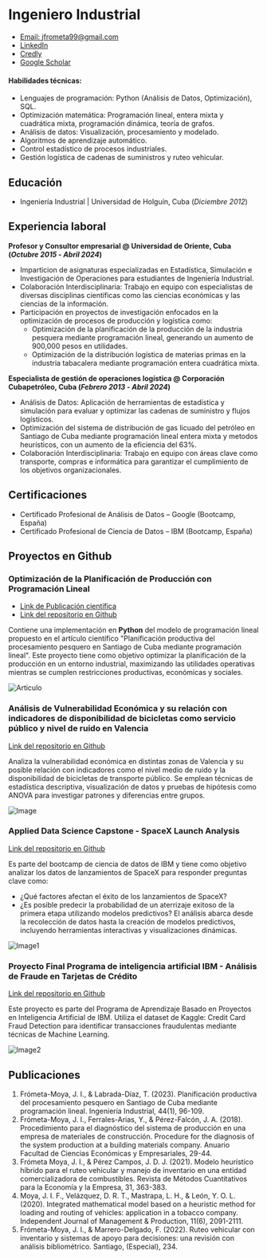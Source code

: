 # Ingeniero Industrial

- [Email: jfrometa99@gmail.com](jfrometa99@gmail.com)
- [LinkedIn](https://www.linkedin.com/in/jorge-israel-frometa-moya-498155187/)
- [Credly](https://www.credly.com/users/jorge-frometa)
- [Google Scholar](https://scholar.google.com/citations?user=FYjO18MAAAAJ&hl=es&oi=ao)


#### Habilidades técnicas: 

- Lenguajes de programación: Python (Análisis de Datos, Optimización), SQL.
- Optimización matemática: Programación lineal, entera mixta y cuadrática mixta, programación dinámica, teoría de grafos.
- Análisis de datos: Visualización, procesamiento y modelado.
- Algoritmos de aprendizaje automático.
- Control estadístico de procesos industriales.
- Gestión logística de cadenas de suministros y ruteo vehicular.

## Educación		        		
- Ingeniería Industrial | Universidad de Holguín, Cuba (_Diciembre 2012_)

## Experiencia laboral
**Profesor y Consultor empresarial @ Universidad de Oriente, Cuba (_Octubre 2015_ - _Abril 2024_)**
- Imparticion de asignaturas especializadas en Estadística, Simulación e Investigación de Operaciones para estudiantes de Ingeniería Industrial.
- Colaboración Interdisciplinaria: Trabajo en equipo con especialistas de diversas disciplinas científicas como las ciencias económicas y las ciencias de la información.
- Participación en proyectos de investigación enfocados en la optimización de procesos de producción y logística como:
  * Optimización de la planificación de la producción de la industria pesquera mediante programación lineal, generando un aumento de 900,000 pesos en utilidades.
  * Optimización de la distribución logística de materias primas en la industria tabacalera mediante programación entera cuadrática mixta.

**Especialista de gestión de operaciones logística @ Corporación Cubapetróleo, Cuba (_Febrero 2013_ - _Abril 2024_)**
- Análisis de Datos: Aplicación de herramientas de estadística y simulación para evaluar y optimizar las cadenas de suministro y flujos logísticos.
- Optimización del sistema de distribución de gas licuado del petróleo en Santiago de Cuba mediante programación lineal entera mixta y metodos heurísticos, con un aumento de la eficiencia del 63%.
- Colaboración Interdisciplinaria: Trabajo en equipo con áreas clave como transporte, compras e informática para garantizar el cumplimiento de los objetivos organizacionales.

## Certificaciones

- Certificado Profesional de Análisis de Datos – Google (Bootcamp, España)
- Certificado Profesional de Ciencia de Datos – IBM (Bootcamp, España)


## Proyectos en Github

### Optimización de la Planificación de Producción con Programación Lineal
- [Link de Publicación científica](https://dialnet.unirioja.es/servlet/articulo?codigo=9472260)
- [Link del repositorio en Github](https://github.com/jfrometa88/Optimizaci-n-de-la-Planificaci-n-de-Producci-n-con-Programaci-n-Lineal)

Contiene una implementación en **Python** del modelo de programación lineal propuesto en el artículo científico "Planificación productiva del procesamiento pesquero en Santiago de Cuba mediante programación lineal". Este proyecto tiene como objetivo optimizar la planificación de la producción en un entorno industrial, maximizando las utilidades operativas mientras se cumplen restricciones productivas, económicas y sociales.

![Articulo](images/articulo.png)

### Análisis de Vulnerabilidad Económica y su relación con indicadores de disponibilidad de bicicletas como servicio público y nivel de ruido en Valencia
[Link del repositorio en Github](https://github.com/jfrometa88/Analisis-de-datos-abiertos-valencia)

Analiza la vulnerabilidad económica en distintas zonas de Valencia y su posible relación con indicadores como el nivel medio de ruido y la disponibilidad de bicicletas de transporte público. Se emplean técnicas de estadística descriptiva, visualización de datos y pruebas de hipótesis como ANOVA para investigar patrones y diferencias entre grupos.

![Image](images/Nivel_ruido_geolocal.png)

### Applied Data Science Capstone - SpaceX Launch Analysis
[Link del repositorio en Github](https://github.com/jfrometa88/Applied-Data-Science-Capstone)

Es parte del bootcamp de ciencia de datos de IBM y tiene como objetivo analizar los datos de lanzamientos de SpaceX para responder preguntas clave como:
- ¿Qué factores afectan el éxito de los lanzamientos de SpaceX?
- ¿Es posible predecir la probabilidad de un aterrizaje exitoso de la primera etapa utilizando modelos predictivos?
El análisis abarca desde la recolección de datos hasta la creación de modelos predictivos, incluyendo herramientas interactivas y visualizaciones dinámicas.

![Image1](images/cohete.jpg)

### Proyecto Final Programa de inteligencia artificial IBM - Análisis de Fraude en Tarjetas de Crédito
[Link del repositorio en Github](https://github.com/jfrometa88/Proyecto-Final-IBM-AI)

Este proyecto es parte del Programa de Aprendizaje Basado en Proyectos en Inteligencia Artificial de IBM. Utiliza el dataset de Kaggle: Credit Card Fraud Detection para identificar transacciones fraudulentas mediante técnicas de Machine Learning.

![Image2](images/Results_XGBooster.png)

## Publicaciones 
1. Frómeta-Moya, J. I., & Labrada-Díaz, T. (2023). Planificación productiva del procesamiento pesquero en Santiago de Cuba mediante programación lineal. Ingeniería Industrial, 44(1), 96-109.
2. Frómeta-Moya, J. I., Ferrales-Arias, Y., & Pérez-Falcón, J. A. (2018). Procedimiento para el diagnóstico del sistema de producción en una empresa de materiales de construcción. Procedure for the diagnosis of the system production at a building materials company. Anuario Facultad de Ciencias Económicas y Empresariales, 29-44.
3. Frómeta Moya, J. I., & Pérez Campos, J. D. J. (2021). Modelo heurístico híbrido para el ruteo vehicular y manejo de inventario en una entidad comercializadora de combustibles. Revista de Métodos Cuantitativos para la Economía y la Empresa, 31, 363-383.
4. Moya, J. I. F., Velázquez, D. R. T., Mastrapa, L. H., & León, Y. O. L. (2020). Integrated mathematical model based on a heuristic method for loading and routing of vehicles: application in a tobacco company. Independent Journal of Management & Production, 11(6), 2091-2111.
5. Frómeta-Moya, J. I., & Marrero-Delgado, F. (2022). Ruteo vehicular con inventario y sistemas de apoyo para decisiones: una revisión con análisis bibliométrico. Santiago, (Especial), 234.


